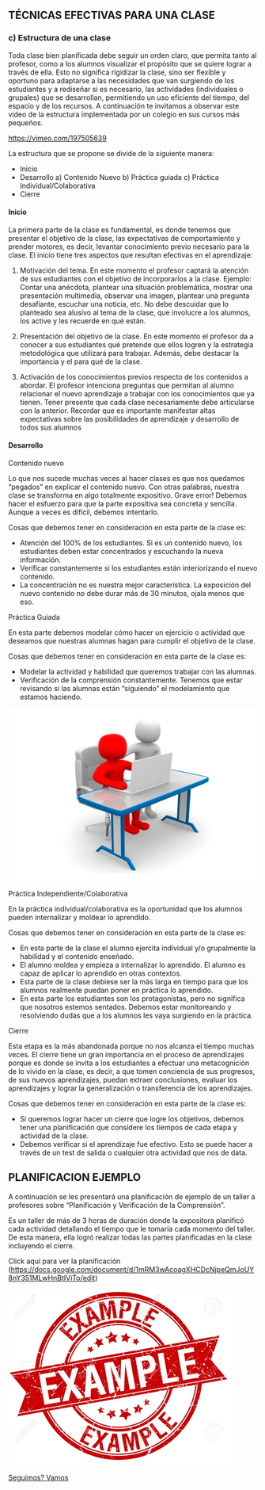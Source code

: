## TÉCNICAS EFECTIVAS PARA UNA CLASE

### c) Estructura de una clase

Toda clase bien planificada debe seguir un orden claro, que permita tanto al profesor, como a los alumnos visualizar el propósito que se quiere lograr a través de ella. Esto no significa rigidizar la clase, sino ser flexible y oportuno para adaptarse a las necesidades que van surgiendo de los estudiantes y a rediseñar si es necesario, las actividades (individuales o grupales) que se desarrollan,  permitiendo un uso eficiente del tiempo, del espacio y de los recursos. A continuación te invitamos a observar este video de la estructura implementada por un colegio en sus cursos más pequeños. 

https://vimeo.com/197505639

La estructura que se propone se divide de la siguiente manera:

- Inicio
- Desarrollo
a) Contenido Nuevo
b) Práctica guiada
c) Práctica Individual/Colaborativa
- Cierre

#### Inicio

La primera parte de la clase es fundamental, es donde tenemos que presentar el objetivo de la clase, las expectativas de comportamiento y prender motores, es decir, levantar conocimiento previo necesario para la clase. El inicio tiene tres aspectos que resultan efectivas en el aprendizaje: 

1) Motivación del tema. En este momento el profesor captará la atención de sus estudiantes con el objetivo de incorporarlos a la clase. Ejemplo: Contar una anécdota, plantear una situación problemática, mostrar una presentación multimedia, observar una imagen, plantear una pregunta desafiante, escuchar una noticia, etc. No debe descuidar que lo planteado sea alusivo al tema de la clase, que involucre a los alumnos, los active y les recuerde en qué están.

2) Presentación del objetivo de la clase.  En este momento el profesor da a conocer a sus estudiantes qué pretende que ellos logren y la estrategia metodológica que utilizará para trabajar. Además, debe destacar la importancia y el para qué de la clase.

3) Activación de los conocimientos previos respecto de los contenidos a abordar. El profesor intenciona preguntas que permitan al alumno relacionar el nuevo aprendizaje a trabajar con los conocimientos que ya tienen. Tener presente que cada clase necesariamente debe articularse con la anterior. Recordar que es importante manifestar altas expectativas sobre las posibilidades de aprendizaje y desarrollo de todos sus alumnos 

#### Desarrollo

Contenido nuevo

Lo que nos sucede muchas veces al hacer clases es que nos quedamos “pegados” en explicar el contenido nuevo. Con otras palabras, nuestra clase se transforma en algo totalmente expositivo. Grave error! Debemos hacer el esfuerzo para que la parte expositiva sea concreta y sencilla. Aunque a veces es difícil, debemos intentarlo. 

Cosas que debemos tener en consideración en esta parte de la clase es: 

- Atención del 100% de los estudiantes. Si es un contenido nuevo, los estudiantes deben estar concentrados y escuchando la nueva información. 
- Verificar constantemente si los estudiantes están interiorizando el nuevo contenido. 
- La concentración no es nuestra mejor característica. La exposición del nuevo contenido no debe durar más de 30 minutos, ojala menos que eso. 

Práctica Guiada

En esta parte debemos modelar cómo hacer un ejercicio o actividad que deseamos que nuestras alumnas hagan para cumplir el objetivo de la clase.

Cosas que debemos tener en consideración en esta parte de la clase es: 
- Modelar la actividad y habilidad que queremos trabajar con las alumnas.  
- Verificación de la comprensión constantemente. Tenemos que estar revisando si las alumnas están “siguiendo” el modelamiento que estamos haciendo. 

![doamiguitos](05.jpg)

Práctica Independiente/Colaborativa

En la práctica individual/colaborativa es la oportunidad que los alumnos pueden internalizar y moldear lo aprendido. 

Cosas que debemos tener en consideración en esta parte de la clase es: 

- En esta parte de la clase el alumno ejercita individual y/o grupalmente la habilidad y el contenido enseñado.
- El alumno moldea y empieza a internalizar lo aprendido. El alumno es capaz de aplicar lo aprendido en otras contextos. 
- Esta parte de la clase debiese ser la más larga en tiempo para que los alumnos realmente puedan poner en práctica lo aprendido. 
- En esta parte los estudiantes son los protagonistas, pero no significa que nosotros estemos sentados. Debemos estar monitoreando y resolviendo dudas que a los alumnos les vaya surgiendo en la práctica.

Cierre

Esta etapa es la más abandonada porque no nos alcanza el tiempo muchas veces. El cierre tiene un gran importancia en el proceso de aprendizajes porque es donde se invita a los estudiantes a efectuar una metacognición de lo vivido en la clase, es decir, a que tomen conciencia de sus progresos, de sus nuevos aprendizajes, puedan extraer conclusiones, evaluar los aprendizajes y lograr la generalización o transferencia de los aprendizajes.

Cosas que debemos tener en consideración en esta parte de la clase es: 

- Si queremos lograr hacer un cierre que logre los objetivos, debemos tener una planificación que considere los tiempos de cada etapa y actividad de la clase. 
- Debemos verificar si el aprendizaje fue efectivo. Esto se puede hacer a través de un test de salida o cualquier otra actividad que nos de data.

## PLANIFICACION EJEMPLO

A continuación se les presentará una planificación de ejemplo de un taller a profesores sobre “Planificación y Verificación de la Comprensión”. 

Es un taller de más de 3 horas de duración donde la expositora planificó cada actividad detallando el tiempo que le tomaría cada momento del taller. De esta manera, ella logró realizar todas las partes planificadas en la clase incluyendo el cierre. 

Click aquí para ver la planificación (https://docs.google.com/document/d/1mRM3wAcoagXHCDcNjpeQmJoUY8nY351MLwHnBtIViTo/edit)

![Ejemplo etiqueta](06.jpg)

[Seguimos? Vamos](05-agenda.md)

